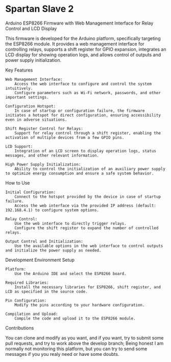 # Spartan Slave 2

Arduino ESP8266 Firmware with Web Management Interface for Relay Control and LCD Display

This firmware is developed for the Arduino platform, specifically targeting the ESP8266 module. It provides a web management interface for controlling relays, supports a shift register for GPIO expansion, integrates an LCD display for showing operation logs, and allows control of outputs and power supply initialization.

Key Features

    Web Management Interface:
        Access the web interface to configure and control the system intuitively.
        Configure parameters such as Wi-Fi network, passwords, and other important settings.

    Configuration Hotspot:
        In case of startup or configuration failure, the firmware initiates a hotspot for direct configuration, ensuring accessibility even in adverse situations.

    Shift Register Control for Relays:
        Support for relay control through a shift register, enabling the activation of multiple devices from a few GPIO pins.

    LCD Support:
        Integration of an LCD screen to display operation logs, status messages, and other relevant information.

    High Power Supply Initialization:
        Ability to control the initialization of an auxiliary power supply to optimize energy consumption and ensure a safe system behavior.

How to Use

    Initial Configuration:
        Connect to the hotspot provided by the device in case of startup failure.
        Access the web interface via the provided IP address (default: 192.168.4.1) to configure system options.

    Relay Control:
        Use the web interface to directly trigger relays.
        Configure the shift register to expand the number of controlled relays.

    Output Control and Initialization:
        Use the available options in the web interface to control outputs and initialize the power supply as needed.

Development Environment Setup

    Platform:
        Use the Arduino IDE and select the ESP8266 board.

    Required Libraries:
        Install the necessary libraries for ESP8266, shift register, and LCD as specified in the source code.

    Pin Configuration:
        Modify the pins according to your hardware configuration.

    Compilation and Upload:
        Compile the code and upload it to the ESP8266 module.

Contributions

You can clone and modify as you want, and if you want, try to submit some pull requests, and try to work above the develop branch;
Being honest I am normally not monitoring this platform, but you can try to send some messages if you you realy need or have some doubts. 